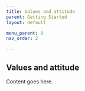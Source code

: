 ```yaml
---
title: Values and attitude
parent: Getting Started
layout: default

menu_parent: 0
nav_order: 2

---
```


## Values and attitude


Content goes here.
